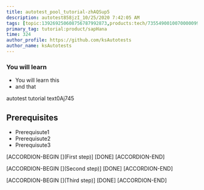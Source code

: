 ```yaml
---
title: autotest_pool_tutorial-zhAQSup5
description: autotest858jzI_10/25/2020 7:42:05 AM
tags: [topic:139269250608756787992873,products:tech/73554900100700000996,tutorial:experience/advanced]
primary_tag: tutorial:product/sapHana
time: 324
author_profile: https://github.com/ksAutotests
author_name: ksAutotests
---
```

### You will learn
- You will learn this
- and that

autotest tutorial text0Aj745

## Prerequisites
- Prerequisute1
- Prerequisute2
- Prerequisute3

[ACCORDION-BEGIN [](First step)]
[DONE]
[ACCORDION-END]

[ACCORDION-BEGIN [](Second step)]
[DONE]
[ACCORDION-END]

[ACCORDION-BEGIN [](Third step)]
[DONE]
[ACCORDION-END]

